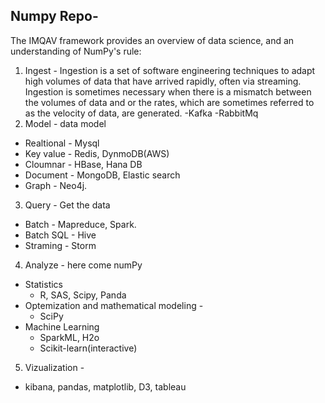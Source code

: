 ## Numpy Repo-
The IMQAV framework provides an overview of data science, and an understanding of NumPy's rule:
1. Ingest - Ingestion is a set of software engineering techniques to adapt high volumes of data that have arrived rapidly, often via streaming. Ingestion is sometimes necessary when there is a mismatch between the volumes of data and or the rates, which are sometimes referred to as the velocity of data, are generated.
  -Kafka
  -RabbitMq
2. Model - data model
  - Realtional - Mysql
  - Key value - Redis, DynmoDB(AWS)
  - Cloumnar - HBase, Hana DB
  - Document - MongoDB, Elastic search
  - Graph - Neo4j.
3. Query - Get the data
  - Batch - Mapreduce, Spark.
  - Batch SQL - Hive
  - Straming - Storm
4. Analyze - here come numPy
  - Statistics 
    - R, SAS, Scipy, Panda
  - Optemization and mathematical modeling - 
    - SciPy
  - Machine Learning 
    - SparkML, H2o
    - Scikit-learn(interactive)
5. Vizualization - 
  - kibana, pandas, matplotlib, D3, tableau
